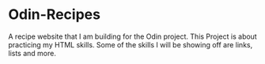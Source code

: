 # Odin-Recipes
A recipe website that I am building for the Odin project. This Project is about practicing my HTML skills. Some of the skills I will be showing off are links, lists and more. 
